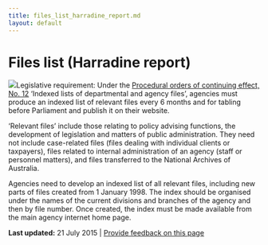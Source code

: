 ```yaml
---
title: files_list_harradine_report.md
layout: default
---
```

Files list (Harradine report)
=============================

![](../../sites/g/files/net261/f/styles/large/public/importanticon.png%3Fitok=icqOt7eD)Legislative requirement: Under the [Procedural orders of continuing effect, No. 12](http://www.aph.gov.au/About_Parliament/Senate/Powers_practice_n_procedures/standingorders/d05) ‘Indexed lists of departmental and agency files’, agencies must produce an indexed list of relevant files every 6 months and for tabling before Parliament and publish it on their website.

‘Relevant files’ include those relating to policy advising functions, the development of legislation and matters of public administration. They need not include case-related files (files dealing with individual clients or taxpayers), files related to internal administration of an agency (staff or personnel matters), and files transferred to the National Archives of Australia.

Agencies need to develop an indexed list of all relevant files, including new parts of files created from 1 January 1998. The index should be organised under the names of the current divisions and branches of the agency and then by file number. Once created, the index must be made available from the main agency internet home page.

**Last updated:** 21 July 2015 | [Provide feedback on this page](../../feedback%3Furl_from=Files%2520list%2520Hardine%2520report.html)

